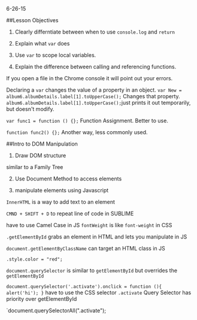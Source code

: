 6-26-15

##Lesson Objectives

1) Clearly differntiate between when to use `console.log` and `return`

2) Explain what `var` does

3) Use `var` to scope local variables.

4) Explain the difference between calling and referencing functions.  

If you open a file in the Chrome console it will point out your errors.

Declaring a `var` changes the value of a property in an object. `var New = album6.albumDetails.label[1].toUpperCase();` Changes that property.
`album6.albumDetails.label[1].toUpperCase();`just prints it out temporarily, but doesn't modify.  

`var func1 = function () {};` Function Assignment. Better to use.

`function func2() {};` Another way, less commonly used.

##Intro to DOM Manipulation

1) Draw DOM structure

similar to a Family Tree

2) Use Document Method to access elements

3) manipulate elements using Javascript

`InnerHTML` is a way to add text to an element

`CMND + SHIFT + D` to repeat line of code in SUBLIME

have to use Camel Case in JS
`fontWeight` is like `font-weight` in CSS

`.getElementById` grabs an element in HTML and lets you manipulate in JS

`document.getElementByClassName` can target an HTML class in JS

`.style.color = "red";`

`document.querySelector` is similar to `getElementById`  but overrides the `getElementById`

`document.querySelector('.activate').onclick = function (){
  alert('hi');
}` have to use the CSS selector `.activate`  Query Selector has priority over getElementById

`document.querySelectorAll(".activate");